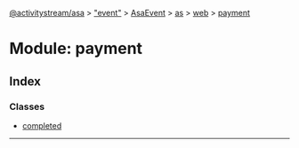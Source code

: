 [@activitystream/asa](../README.md) > ["event"](../modules/_event_.md) > [AsaEvent](../modules/_event_.asaevent.md) > [as](../modules/_event_.asaevent.as.md) > [web](../modules/_event_.asaevent.as.web.md) > [payment](../modules/_event_.asaevent.as.web.payment.md)

# Module: payment

## Index

### Classes

* [completed](../classes/_event_.asaevent.as.web.payment.completed.md)

---

